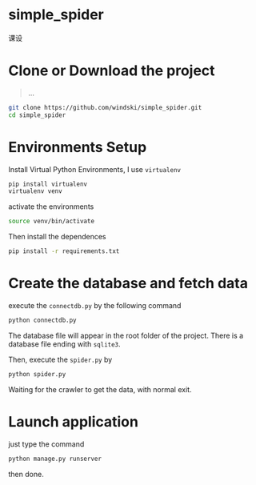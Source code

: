 # simple_spider
课设


# Clone or Download the project
> ...
```bash
git clone https://github.com/windski/simple_spider.git
cd simple_spider
```

# Environments Setup

Install Virtual Python Environments, I use `virtualenv`

```bash
pip install virtualenv
virtualenv venv
```

activate the environments
```bash
source venv/bin/activate
```

Then install the dependences
```bash
pip install -r requirements.txt
```

# Create the database and fetch data
execute the `connectdb.py` by the following command
```bash
python connectdb.py
```
The database file will appear in the root folder of the project. There is a database file ending with `sqlite3`.

Then, execute the `spider.py` by 
```bash
python spider.py
```
Waiting for the crawler to get the data, with normal exit.

# Launch application
just type the command

```bash
python manage.py runserver
```

then done.


